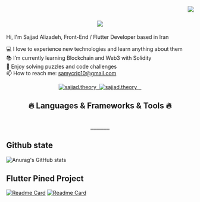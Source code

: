 <img align="right" src="https://visitor-badge.laobi.icu/badge?page_id=samtheory">

<h1 align="center">
  <a href="https://git.io/typing-svg">
    <img src="https://readme-typing-svg.herokuapp.com?font=Overlock&duration=4000&size=30&color=1AF732&center=true&vCenter=true&lines=Hi+There+%F0%9F%91%8B;I'm+Front-End+Developer.;I'm+Mobile+Application+Developer.;Nice+to+meet+you!">
  </a>
</h1>

Hi, I'm Sajjad Alizadeh, Front-End / Flutter Developer based in Iran<br/>

💻 I love to experience new technologies  and learn anything about them <br/>
📚 I’m currently learning Blockchain and Web3 with Solidity<br/>
🧩 Enjoy solving puzzles and code challenges<br/>
📫 How to reach me: samycrip10@gmail.com

<div align="center">
  <a href="https://www.instagram.com/sajjad.theory/">
    <img src="https://img.shields.io/badge/Instagram-E4405F?style=for-the-badge&logo=instagram&logoColor=white"  alt="sajjad.theory"/>
  </a>
<!--   <a href="">
    <img src="https://img.shields.io/badge/Twitter-1DA1F2?style=for-the-badge&logo=twitter&logoColor=white"  alt="sajjad.theory"/>
  </a>
  <a href="">
    <img src="https://img.shields.io/badge/Reddit-FF4500?style=for-the-badge&logo=reddit&logoColor=white"  alt=""/>
  </a>
  <a href="">
    <img src="https://img.shields.io/badge/Codepen-000000?style=for-the-badge&logo=codepen&logoColor=white"  alt=""/>
  </a> -->
  <a href="">
    <img src=""  alt=""/>
  </a>
  <a href="">
    <img src="https://img.shields.io/badge/Stack_Overflow-FE7A16?style=for-the-badge&logo=stack-overflow&logoColor=white"  alt="sajjad.theory"/>
  </a>
  <a href="">
    <img src="https://img.shields.io/badge/LinkedIn-0077B5?style=for-the-badge&logo=linkedin&logoColor=white"  alt=""/>
  </a>
  <a href="">
    <img src="https://img.shields.io/badge/-LeetCode-FFA116?style=for-the-badge&logo=LeetCode&logoColor=black"  alt=""/>
  </a>
  <a href="">
    <img src="https://img.shields.io/badge/-Hackerrank-2EC866?style=for-the-badge&logo=HackerRank&logoColor=white"  alt=""/>
  </a><br/>
  <a href="">
    <img src="https://www.codewars.com/users/samtheory/badges/large"  alt=""/>
  </a>
</div>

<h2 align="center">🔥 Languages & Frameworks & Tools 🔥</h2>
<br>
<div align="center">
  <a href="https://dart.dev">
    <img src="https://img.shields.io/badge/-Dart-04599C?style=for-the-badge&labelColor=2BB7F6&logo=dart&logoColor=04599C"  alt=""/>
  </a>
   <a href="https://flutter.dev">
    <img src="https://img.shields.io/badge/-Flutter-13B9FD?style=for-the-badge&labelColor=065A9D&logo=flutter&logoColor=13B9FD"  alt=""/>
  </a>
  <a href="#">
    <img src="https://img.shields.io/badge/Vue.js-35495E?style=for-the-badge&logo=vuedotjs&logoColor=4FC08D"  alt=""/>
  </a>
   <a href="#">
    <img src="https://img.shields.io/badge/nuxt.js-00C58E?style=for-the-badge&logo=nuxtdotjs&logoColor=white"  alt=""/>
  </a>
  <a href="#">
    <img src="https://img.shields.io/badge/CSS3-1572B6?style=for-the-badge&logo=css3&logoColor=white"  alt=""/>
  </a>
  <a href="#">
    <img src="https://img.shields.io/badge/HTML5-E34F26?style=for-the-badge&logo=html5&logoColor=white"  alt=""/>
  </a>
  <a href="#">
    <img src="https://img.shields.io/badge/JavaScript-323330?style=for-the-badge&logo=javascript&logoColor=F7DF1E"  alt=""/>
  </a>
  <a href="#">
    <img src="https://img.shields.io/badge/TypeScript-007ACC?style=for-the-badge&logo=typescript&logoColor=white"  alt=""/>
  </a>
  <a href="#">
    <img src="	https://img.shields.io/badge/Appwrite-F02E65?style=for-the-badge&logo=Appwrite&logoColor=black"  alt=""/>
  </a>
   <a href="#">
    <img src="https://img.shields.io/badge/Docker-2CA5E0?style=for-the-badge&logo=docker&logoColor=white"  alt=""/>
  </a>
   <a href="#">
    <img src="https://img.shields.io/badge/next.js-000000?style=for-the-badge&logo=nextdotjs&logoColor=white"  alt=""/>
  </a>
   <a href="#">
    <img src="https://img.shields.io/badge/React-20232A?style=for-the-badge&logo=react&logoColor=61DAFB"  alt=""/>
  </a>
     <a href="#">
    <img src="	https://img.shields.io/badge/Tailwind_CSS-38B2AC?style=for-the-badge&logo=tailwind-css&logoColor=white"  alt=""/>
  </a>
     <a href="#">
    <img src="https://img.shields.io/badge/Notion-%23000000.svg?style=for-the-badge&logo=notion&logoColor=white"  alt=""/>
  </a>
   
 
</div>


## Github state
![Anurag's GitHub stats](https://github-readme-stats.vercel.app/api?username=samtheory&show_icons=true&theme=merko )

## Flutter Pined Project

[![Readme Card](https://github-readme-stats.vercel.app/api/pin/?username=samtheory&repo=flutter_uikit_true_power&show_icons=true&theme=merko)](https://github.com/samtheory/flutter_uikit_true_power)
[![Readme Card](https://github-readme-stats.vercel.app/api/pin/?username=samtheory&repo=flutter_examples&show_icons=true&theme=merko)](https://github.com/samtheory/flutter_examples)

<!-- ## Donationg
BTC: bc1qksa7p5h6cwx5l94pdpdmaurg5u7yaj3a6sl42e

LTC: ltc1qjm2ltpdrc0ghecgdzsrx5qdyrxdwpsxtejv6vx -->
<!--
**samtheory/samtheory** is a ✨ _special_ ✨ repository because its `README.md` (this file) appears on your GitHub profile.

Here are some ideas to get you started:

- 🔭 I’m currently working on ...
- 🌱 I’m currently learning ...
- 👯 I’m looking to collaborate on ...
- 🤔 I’m looking for help with ...
- 💬 Ask me about ...
- 📫 How to reach me: ...
- 😄 Pronouns: ...
- ⚡ Fun fact: ...
-->
